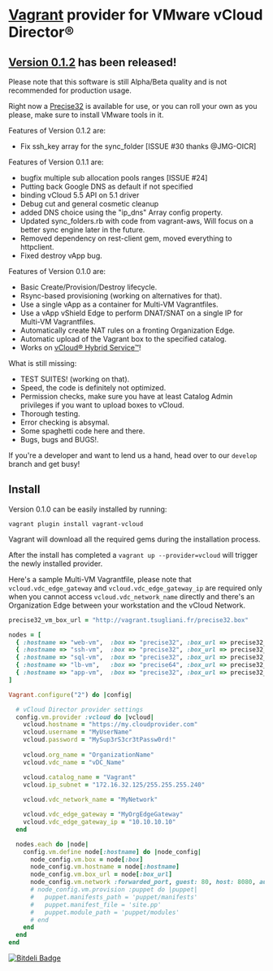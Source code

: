 [Vagrant](http://www.vagrantup.com) provider for VMware vCloud Director®
=============

[Version 0.1.2](https://github.com/frapposelli/vagrant-vcloud/releases/tag/v0.1.2) has been released!
-------------

Please note that this software is still Alpha/Beta quality and is not recommended for production usage.

Right now a [Precise32](http://vagrant.tsugliani.fr/precise32.box) is available for use, or you can roll your own as you please, make sure to install VMware tools in it.

Features of Version 0.1.2 are:

- Fix ssh_key array for the sync_folder [ISSUE #30 thanks @JMG-OICR]

Features of Version 0.1.1 are:

  - bugfix multiple sub allocation pools ranges [ISSUE #24]
  - Putting back Google DNS as default if not specified
  - binding vCloud 5.5 API on 5.1 driver
  - Debug cut and general cosmetic cleanup
  - added DNS choice using the "ip_dns" Array config property.
  - Updated sync_folders.rb with code from vagrant-aws, Will focus on a better sync engine later in the future.
  - Removed dependency on rest-client gem, moved everything to httpclient.
  - Fixed destroy vApp bug.

Features of Version 0.1.0 are:

- Basic Create/Provision/Destroy lifecycle.
- Rsync-based provisioning (working on alternatives for that).
- Use a single vApp as a container for Multi-VM Vagrantfiles.
- Use a vApp vShield Edge to perform DNAT/SNAT on a single IP for Multi-VM Vagrantfiles.
- Automatically create NAT rules on a fronting Organization Edge.
- Automatic upload of the Vagrant box to the specified catalog.
- Works on [vCloud® Hybrid Service™](http://www.vmware.com/products/vcloud-hybrid-service)!

What is still missing:

- TEST SUITES! (working on that).
- Speed, the code is definitely not optimized.
- Permission checks, make sure you have at least Catalog Admin privileges if you want to upload boxes to vCloud.
- Thorough testing.
- Error checking is absymal.
- Some spaghetti code here and there.
- Bugs, bugs and BUGS!.

If you're a developer and want to lend us a hand, head over to our ```develop``` branch and get busy!

Install
-------------

Version 0.1.0 can be easily installed by running:

```vagrant plugin install vagrant-vcloud```

Vagrant will download all the required gems during the installation process.

After the install has completed a ```vagrant up --provider=vcloud``` will trigger the newly installed provider.

Here's a sample Multi-VM Vagrantfile, please note that ```vcloud.vdc_edge_gateway``` and ```vcloud.vdc_edge_gateway_ip``` are required only when you cannot access ```vcloud.vdc_network_name``` directly and there's an Organization Edge between your workstation and the vCloud Network.

```ruby
precise32_vm_box_url = "http://vagrant.tsugliani.fr/precise32.box"

nodes = [
  { :hostname => "web-vm",  :box => "precise32", :box_url => precise32_vm_box_url },
  { :hostname => "ssh-vm",  :box => "precise32", :box_url => precise32_vm_box_url },
  { :hostname => "sql-vm",  :box => "precise32", :box_url => precise32_vm_box_url },
  { :hostname => "lb-vm",   :box => "precise64", :box_url => precise32_vm_box_url },
  { :hostname => "app-vm",  :box => "precise32", :box_url => precise32_vm_box_url },
]

Vagrant.configure("2") do |config|

  # vCloud Director provider settings
  config.vm.provider :vcloud do |vcloud|
    vcloud.hostname = "https://my.cloudprovider.com"
    vcloud.username = "MyUserName"
    vcloud.password = "MySup3rS3cr3tPassw0rd!"
 
    vcloud.org_name = "OrganizationName"
    vcloud.vdc_name = "vDC_Name"

    vcloud.catalog_name = "Vagrant"
    vcloud.ip_subnet = "172.16.32.125/255.255.255.240"
    
    vcloud.vdc_network_name = "MyNetwork"

    vcloud.vdc_edge_gateway = "MyOrgEdgeGateway"
    vcloud.vdc_edge_gateway_ip = "10.10.10.10"
  end

  nodes.each do |node|
    config.vm.define node[:hostname] do |node_config|
      node_config.vm.box = node[:box]
      node_config.vm.hostname = node[:hostname]
      node_config.vm.box_url = node[:box_url]
      node_config.vm.network :forwarded_port, guest: 80, host: 8080, auto_correct: true
      # node_config.vm.provision :puppet do |puppet|
      #   puppet.manifests_path = 'puppet/manifests'
      #   puppet.manifest_file = 'site.pp'
      #   puppet.module_path = 'puppet/modules'
      # end
    end
  end
end
```

[![Bitdeli Badge](https://d2weczhvl823v0.cloudfront.net/frapposelli/vagrant-vcloud/trend.png)](https://bitdeli.com/free "Bitdeli Badge")
